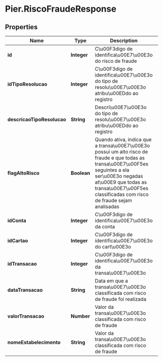 # Pier.RiscoFraudeResponse

## Properties
Name | Type | Description | Notes
------------ | ------------- | ------------- | -------------
**id** | **Integer** | C\u00F3digo de identifica\u00E7\u00E3o do risco de fraude | [optional] 
**idTipoResolucao** | **Integer** | C\u00F3digo de identifica\u00E7\u00E3o do tipo de resolu\u00E7\u00E3o atribu\u00EDdo ao registro | [optional] 
**descricaoTipoResolucao** | **String** | Descri\u00E7\u00E3o do tipo de resolu\u00E7\u00E3o atribu\u00EDdo ao registro | [optional] 
**flagAltoRisco** | **Boolean** | Quando ativa, indica que a transa\u00E7\u00E3o possui um alto risco de fraude e que todas as transa\u00E7\u00F5es seguintes a ela ser\u00E3o negadas at\u00E9 que todas as transa\u00E7\u00F5es classificadas com risco de fraude sejam analisadas | [optional] 
**idConta** | **Integer** | C\u00F3digo de identifica\u00E7\u00E3o da conta | [optional] 
**idCartao** | **Integer** | C\u00F3digo de identifica\u00E7\u00E3o do cart\u00E3o | [optional] 
**idTransacao** | **Integer** | C\u00F3digo de identifica\u00E7\u00E3o da transa\u00E7\u00E3o | [optional] 
**dataTransacao** | **String** | Data em que a transa\u00E7\u00E3o classificada com risco de fraude foi realizada | [optional] 
**valorTransacao** | **Number** | Valor da transa\u00E7\u00E3o classificada com risco de fraude | [optional] 
**nomeEstabelecimento** | **String** | Valor da transa\u00E7\u00E3o classificada com risco de fraude | [optional] 



